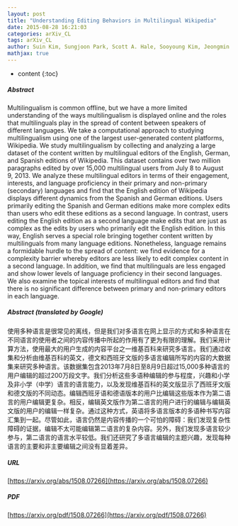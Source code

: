 ```yaml
---
layout: post
title: "Understanding Editing Behaviors in Multilingual Wikipedia"
date: 2015-08-28 16:21:03
categories: arXiv_CL
tags: arXiv_CL
author: Suin Kim, Sungjoon Park, Scott A. Hale, Sooyoung Kim, Jeongmin Byun, Alice Oh
mathjax: true
---
```


* content
{:toc}

##### Abstract
Multilingualism is common offline, but we have a more limited understanding of the ways multilingualism is displayed online and the roles that multilinguals play in the spread of content between speakers of different languages. We take a computational approach to studying multilingualism using one of the largest user-generated content platforms, Wikipedia. We study multilingualism by collecting and analyzing a large dataset of the content written by multilingual editors of the English, German, and Spanish editions of Wikipedia. This dataset contains over two million paragraphs edited by over 15,000 multilingual users from July 8 to August 9, 2013. We analyze these multilingual editors in terms of their engagement, interests, and language proficiency in their primary and non-primary (secondary) languages and find that the English edition of Wikipedia displays different dynamics from the Spanish and German editions. Users primarily editing the Spanish and German editions make more complex edits than users who edit these editions as a second language. In contrast, users editing the English edition as a second language make edits that are just as complex as the edits by users who primarily edit the English edition. In this way, English serves a special role bringing together content written by multilinguals from many language editions. Nonetheless, language remains a formidable hurdle to the spread of content: we find evidence for a complexity barrier whereby editors are less likely to edit complex content in a second language. In addition, we find that multilinguals are less engaged and show lower levels of language proficiency in their second languages. We also examine the topical interests of multilingual editors and find that there is no significant difference between primary and non-primary editors in each language.

##### Abstract (translated by Google)
使用多种语言是很常见的离线，但是我们对多语言在网上显示的方式和多种语言在不同语言的使用者之间的内容传播中所起的作用有了更为有限的理解。我们采用计算方法，使用最大的用户生成的内容平台之一维基百科来研究多语言。我们通过收集和分析由维基百科的英文，德文和西班牙文版的多语言编辑所写的内容的大数据集来研究多种语言。该数据集包含2013年7月8日至8月9日超过15,000多种语言的用户编辑的超过200万段文字。我们分析这些多语种编辑的参与程度，兴趣和小学及非小学（中学）语言的语言能力，以及发现维基百科的英文版显示了西班牙文版和德文版的不同动态。编辑西班牙语和德语版本的用户比编辑这些版本作为第二语言的用户编辑更复杂。相反，编辑英文版作为第二语言的用户进行的编辑与编辑英文版的用户的编辑一样复杂。通过这种方式，英语将多语言版本的多语种书写内容汇集到一起。尽管如此，语言仍然是内容传播的一个可怕的障碍：我们发现复杂性障碍的证据，编辑不太可能编辑第二语言的复杂内容。另外，我们发现多语言较少参与，第二语言的语言水平较低。我们还研究了多语言编辑的主题兴趣，发现每种语言的主要和非主要编辑之间没有显着差异。

##### URL
[https://arxiv.org/abs/1508.07266](https://arxiv.org/abs/1508.07266)

##### PDF
[https://arxiv.org/pdf/1508.07266](https://arxiv.org/pdf/1508.07266)


